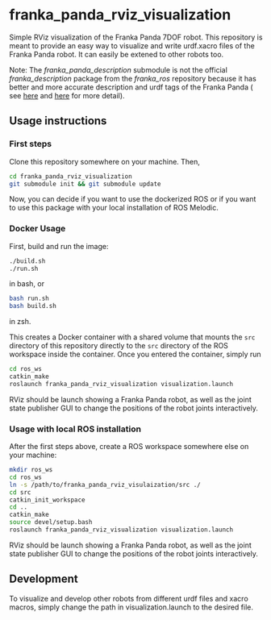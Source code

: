 # franka_panda_rviz_visualization

Simple RViz visualization of the Franka Panda 7DOF robot. This repository is meant to provide an easy way to visualize
and write urdf.xacro files of the Franka Panda robot. It can easily be extened to other robots too.

Note: The *franka_panda_description* submodule is not the official *franka_description* package from the *franka_ros*
repository because it has better and more accurate description and urdf tags of the Franka Panda (
see [here](https://github.com/justagist/franka_panda_description)
and [here](https://hal.inria.fr/hal-02265293/document) for more detail).

## Usage instructions

### First steps

Clone this repository somewhere on your machine. Then,

```bash
cd franka_panda_rviz_visualization
git submodule init && git submodule update
```

Now, you can decide if you want to use the dockerized ROS or if you want to use this package with your local
installation of ROS Melodic.

### Docker Usage

First, build and run the image:

```bash
./build.sh
./run.sh
```
in bash, or 

```bash
bash run.sh
bash build.sh
```
in zsh.

This creates a Docker container with a shared volume that mounts the `src` directory of this repository directly to
the `src` directory of the ROS workspace inside the container. Once you entered the container, simply run

```bash
cd ros_ws
catkin_make
roslaunch franka_panda_rviz_visualization visualization.launch
```

RViz should be launch showing a Franka Panda robot, as well as the joint state publisher GUI to change the positions of
the robot joints interactively.

### Usage with local ROS installation

After the first steps above, create a ROS workspace somewhere else on your machine:

```bash
mkdir ros_ws
cd ros_ws
ln -s /path/to/franka_panda_rviz_visulaization/src ./
cd src
catkin_init_workspace
cd ..
catkin_make
source devel/setup.bash
roslaunch franka_panda_rviz_visualization visualization.launch
```

RViz should be launch showing a Franka Panda robot, as well as the joint state publisher GUI to change the positions of
the robot joints interactively.

## Development

To visualize and develop other robots from different urdf files and xacro macros, simply change the path in
visualization.launch to the desired file.